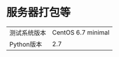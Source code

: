 # 服务器打包等

<table align=‘center’>
    <tr><td>测试系统版本</td><td>CentOS 6.7 minimal</td></tr>
    <tr><td>Python版本</td><td>2.7</td></tr>
</table>
